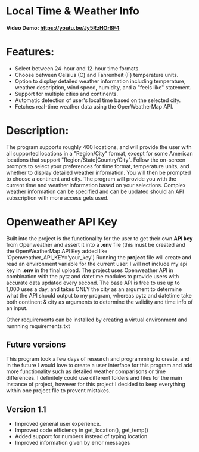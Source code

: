 # Local Time & Weather Info

#### Video Demo: <https://youtu.be/Jy5RzHOr8F4>

# Features:
- Select between 24-hour and 12-hour time formats.
- Choose between Celsius (C) and Fahrenheit (F) temperature units.
- Option to display detailed weather information including temperature, weather description, wind speed, humidity, and a "feels like" statement.
- Support for multiple cities and continents.
- Automatic detection of user's local time based on the selected city.
- Fetches real-time weather data using the OpenWeatherMap API.

# Description: 
The program supports roughly 400 locations, and will provide the user with all supported locations in a "Region/City" format, except for some American locations that support "Region/State|Country/City". Follow the on-screen prompts to select your preferences for time format, temperature units, and whether to display detailed weather information. You will then be prompted to choose a continent and city. The program will provide you with the current time and weather information based on your selections.
Complex weather information can be specified and can be updated should an API subscription with more access gets used.


# Openweather API Key
Built into the project is the functionality for the user to get their own **API key** from Openweather and assert it into a **.env** file (this must be created and the OpenWeatherMap API Key added like 'Openweather_API_KEY='your_key') Running the **project** file will create and read an environment variable for the current user. I will not include my api key in **.env** in the final upload.
The project uses Openweather API in combination with the pytz and datetime modules to provide users with accurate data updated every second. The base API is free to use up to 1,000 uses a day, and takes ONLY the city as an argument to determine what the API should output to my program, whereas pytz and datetime take both continent & city as arguments to determine the validity and time info of an input.

Other requirements can be installed by creating a virtual environment and runnning requirements.txt

## Future versions
This program took a few days of research and programming to create, and in the future I would love to create a user interface for this program and add more functionality such as detailed weather comparisons or time differences. I definitely could use different folders and files for the main instance of project, however for this project I decided to keep everything within one project file to prevent mistakes.

## Version 1.1
- Improved general user experience.
- Improved code efficiency in get_location(), get_temp()
- Added support for numbers instead of typing location
- Improved information given by error messages
